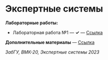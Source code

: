 # Экспертные системы

**Лабораторные работы:**
+ Лабораторная работа №1 — **✓** — [Ссылка](laboratory_01.hkb)  

**Дополнительные материалы** — [Ссылка](extra/)    

*ЗабГУ, ВМК-20, Экспертные системы 2023*
